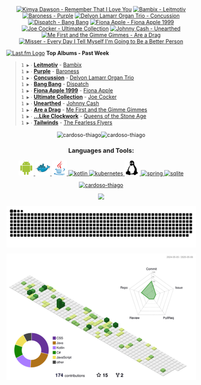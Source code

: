 <!-- lastfm -->
<p align="center"><a href="https://www.last.fm/music/Kimya+Dawson/Remember+That+I+Love+You"><img src="https://lastfm.freetls.fastly.net/i/u/64s/62211957cb86441cbc7ff276d86a0248.jpg" title="Kimya Dawson - Remember That I Love You"></a> <a href="https://www.last.fm/music/Bambix/Leitmotiv"><img src="https://lastfm.freetls.fastly.net/i/u/64s/27df840c29bffd7ed158f07929af052c.jpg" title="Bambix - Leitmotiv"></a> <a href="https://www.last.fm/music/Baroness/Purple"><img src="https://lastfm.freetls.fastly.net/i/u/64s/3f80aa945206081e9eee9d6272871f28.jpg" title="Baroness - Purple"></a> <a href="https://www.last.fm/music/Delvon+Lamarr+Organ+Trio/Concussion"><img src="https://lastfm.freetls.fastly.net/i/u/64s/d2e9a0d405b56b5a4035ab71c81d24e2.jpg" title="Delvon Lamarr Organ Trio - Concussion"></a> <a href="https://www.last.fm/music/Dispatch/Bang+Bang"><img src="https://lastfm.freetls.fastly.net/i/u/64s/2f2199fa1a48ee7ceb51cb7284b28332.jpg" title="Dispatch - Bang Bang"></a> <a href="https://www.last.fm/music/Fiona+Apple/Fiona+Apple+1999"><img src="https://lastfm.freetls.fastly.net/i/u/64s/cd2dc42762b8c0ef88b67453ceb2fc4a.png" title="Fiona Apple - Fiona Apple 1999"></a> <a href="https://www.last.fm/music/Joe+Cocker/Ultimate+Collection"><img src="https://lastfm.freetls.fastly.net/i/u/64s/11844be85a3f4b56817d735c61ad1b8c.jpg" title="Joe Cocker - Ultimate Collection"></a> <a href="https://www.last.fm/music/Johnny+Cash/Unearthed"><img src="https://lastfm.freetls.fastly.net/i/u/64s/93e36c06b6bc4f45e6542f2a9ac299b2.jpg" title="Johnny Cash - Unearthed"></a> <a href="https://www.last.fm/music/Me+First+and+the+Gimme+Gimmes/Are+a+Drag"><img src="https://lastfm.freetls.fastly.net/i/u/64s/e05ca0c834984c7eccfd3bfaf5541dfc.jpg" title="Me First and the Gimme Gimmes - Are a Drag"></a> <a href="https://www.last.fm/music/Misser/Every+Day+I+Tell+Myself+I%27m+Going+to+Be+a+Better+Person"><img src="https://lastfm.freetls.fastly.net/i/u/64s/9e26fd9cb3e04cd4a2a3804fbd0d6f4e.jpg" title="Misser - Every Day I Tell Myself I'm Going to Be a Better Person"></a> </p>

<!--START_LASTFM_ALBUMS:{"period": "7day", "rows": 10}-->
<a href="https://last.fm" target="_blank"><img src="https://user-images.githubusercontent.com/17434202/215290617-e793598d-d7c9-428f-9975-156db1ba89cc.svg" alt="Last.fm Logo" width="18" height="13"/></a> **Top Albums - Past Week**

> `1 ▶️` ∙ **[Leitmotiv](https://www.last.fm/music/Bambix/Leitmotiv)** - [Bambix](https://www.last.fm/music/Bambix)<br/>
> `1 ▶️` ∙ **[Purple](https://www.last.fm/music/Baroness/Purple)** - [Baroness](https://www.last.fm/music/Baroness)<br/>
> `1 ▶️` ∙ **[Concussion](https://www.last.fm/music/Delvon+Lamarr+Organ+Trio/Concussion)** - [Delvon Lamarr Organ Trio](https://www.last.fm/music/Delvon+Lamarr+Organ+Trio)<br/>
> `1 ▶️` ∙ **[Bang Bang](https://www.last.fm/music/Dispatch/Bang+Bang)** - [Dispatch](https://www.last.fm/music/Dispatch)<br/>
> `1 ▶️` ∙ **[Fiona Apple 1999](https://www.last.fm/music/Fiona+Apple/Fiona+Apple+1999)** - [Fiona Apple](https://www.last.fm/music/Fiona+Apple)<br/>
> `1 ▶️` ∙ **[Ultimate Collection](https://www.last.fm/music/Joe+Cocker/Ultimate+Collection)** - [Joe Cocker](https://www.last.fm/music/Joe+Cocker)<br/>
> `1 ▶️` ∙ **[Unearthed](https://www.last.fm/music/Johnny+Cash/Unearthed)** - [Johnny Cash](https://www.last.fm/music/Johnny+Cash)<br/>
> `1 ▶️` ∙ **[Are a Drag](https://www.last.fm/music/Me+First+and+the+Gimme+Gimmes/Are+a+Drag)** - [Me First and the Gimme Gimmes](https://www.last.fm/music/Me+First+and+the+Gimme+Gimmes)<br/>
> `1 ▶️` ∙ **[...Like Clockwork](https://www.last.fm/music/Queens+of+the+Stone+Age/...Like+Clockwork)** - [Queens of the Stone Age](https://www.last.fm/music/Queens+of+the+Stone+Age)<br/>
> `1 ▶️` ∙ **[Tailwinds](https://www.last.fm/music/The+Fearless+Flyers/Tailwinds)** - [The Fearless Flyers](https://www.last.fm/music/The+Fearless+Flyers)<br/>
<!--END_LASTFM_ALBUMS-->

<p align="center"><img align="center" src="https://github-readme-stats-nine-kohl.vercel.app/api?username=cardoso-thiago&show_icons=true&locale=en&theme=gotham&hide=issues,contribs" alt="cardoso-thiago" /><img align="center" src="https://github-readme-stats-nine-kohl.vercel.app/api/top-langs?username=cardoso-thiago&show_icons=true&locale=en&layout=compact&theme=gotham" alt="cardoso-thiago" /></p>

<h3 align="center">Languages and Tools:</h3>
<p align="center"> <a href="https://developer.android.com" target="_blank"> <img src="https://github.com/devicons/devicon/blob/master/icons/android/android-original.svg" alt="android" width="40" height="40"/> </a> <a href="https://www.docker.com/" target="_blank"> <img src="https://github.com/devicons/devicon/blob/master/icons/docker/docker-original.svg" alt="docker" width="40" height="40"/> </a> <a href="https://www.java.com" target="_blank"> <img src="https://github.com/devicons/devicon/blob/master/icons/java/java-original.svg" alt="java" width="40" height="40"/> </a> <a href="https://kotlinlang.org" target="_blank"> <img src="https://www.vectorlogo.zone/logos/kotlinlang/kotlinlang-icon.svg" alt="kotlin" width="40" height="40"/> </a> <a href="https://kubernetes.io" target="_blank"> <img src="https://www.vectorlogo.zone/logos/kubernetes/kubernetes-icon.svg" alt="kubernetes" width="40" height="40"/> </a> <a href="https://www.linux.org/" target="_blank"> <img src="https://github.com/devicons/devicon/blob/master/icons/linux/linux-plain.svg" alt="linux" width="40" height="40"/> </a> <a href="https://spring.io/" target="_blank"> <img src="https://www.vectorlogo.zone/logos/springio/springio-icon.svg" alt="spring" width="40" height="40"/> </a> <a href="https://www.sqlite.org/" target="_blank"> <img src="https://www.vectorlogo.zone/logos/sqlite/sqlite-icon.svg" alt="sqlite" width="40" height="40"/> </a> </p>

<p align="center"> <a href="https://github.com/ryo-ma/github-profile-trophy"><img src="https://github-profile-trophy.vercel.app/?username=cardoso-thiago&column=7" alt="cardoso-thiago" /></a> </p>

<!--START_SECTION:comicstrip-->
<p align="center">
 <a href="https://xkcd.com/">
 <img src="https://imgs.xkcd.com/comics/about_20_pounds.png" />
</a>
</p>
<!--END_SECTION:comicstrip-->

![](https://github.com/cardoso-thiago/cardoso-thiago/raw/output/github-snake.svg)

![](profile-3d-contrib/profile-green-animate.svg)
